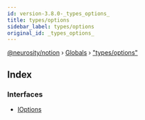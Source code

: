 ```yaml
---
id: version-3.8.0-_types_options_
title: types/options
sidebar_label: types/options
original_id: _types_options_
---
```


[@neurosity/notion](../index.md) › [Globals](../globals.md) › ["types/options"](_types_options_.md)

## Index

### Interfaces

* [IOptions](../interfaces/_types_options_.ioptions.md)
